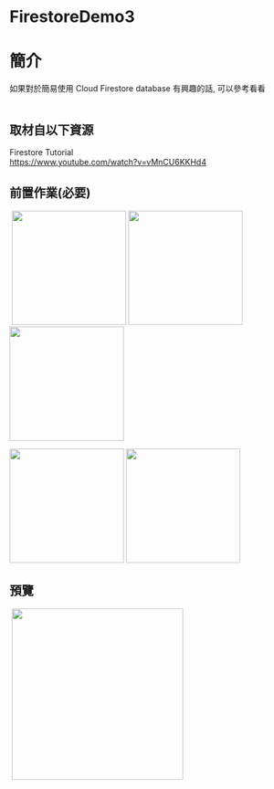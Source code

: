 # FirestoreDemo3

簡介
==================================
如果對於簡易使用 Cloud Firestore database 有興趣的話, 可以參考看看                                   

取材自以下資源
--------
Firestore Tutorial                                   
https://www.youtube.com/watch?v=vMnCU6KKHd4
                              
前置作業(必要)
--------
<p align="left">
  <img src="https://i.imgur.com/BYHn0bB.png" width="200"/>
  <img src="https://i.imgur.com/fklDY1d.png" width="200"/>
  <img src="https://i.imgur.com/nD5zOyP.jpg" width="200"/>
</p>      
<p align="left">
  <img src="https://i.imgur.com/RxJTfH4.jpg" width="200"/>
  <img src="https://i.imgur.com/hW9OsTE.jpg" width="200"/>
</p>   
                              
預覽
--------
<p align="left">
  <img src="https://i.imgur.com/PjsN0UW.jpg" width="300"/>
</p> 

